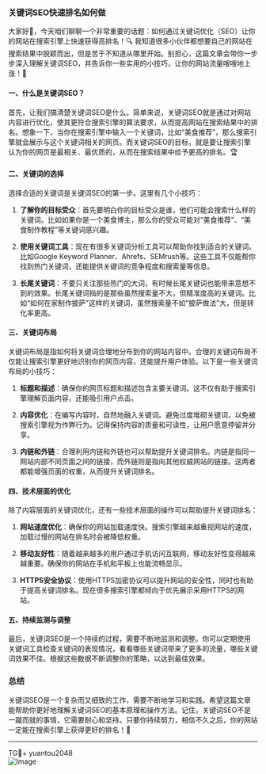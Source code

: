 ### 关键词SEO快速排名如何做

大家好👋，今天咱们聊聊一个非常重要的话题：如何通过关键词优化（SEO）让你的网站在搜索引擎上快速获得高排名！🔍 我知道很多小伙伴都想要自己的网站在搜索结果中脱颖而出，但是苦于不知道从哪里开始。别担心，这篇文章会带你一步步深入理解关键词SEO，并告诉你一些实用的小技巧，让你的网站流量嗖嗖地上涨！🚀

#### 一、什么是关键词SEO？

首先，让我们搞清楚关键词SEO是什么。简单来说，关键词SEO就是通过对网站内容进行优化，使其更符合搜索引擎的算法要求，从而提高网站在搜索结果中的排名。想象一下，当你在搜索引擎中输入一个关键词，比如“美食推荐”，那么搜索引擎就会展示与这个关键词相关的网页。而关键词SEO的目标，就是要让搜索引擎认为你的网页是最相关、最优质的，从而在搜索结果中给予更高的排名。🏆

#### 二、关键词的选择

选择合适的关键词是关键词SEO的第一步。这里有几个小技巧：

1. **了解你的目标受众**：首先要明白你的目标受众是谁，他们可能会搜索什么样的关键词。比如如果你是一个美食博主，那么你的受众可能对“美食推荐”、“美食制作教程”等关键词感兴趣。
   
2. **使用关键词工具**：现在有很多关键词分析工具可以帮助你找到适合的关键词。比如Google Keyword Planner、Ahrefs、SEMrush等。这些工具不仅能帮你找到热门关键词，还能提供关键词的竞争程度和搜索量等信息。

3. **长尾关键词**：不要只关注那些热门的大词，有时候长尾关键词也能带来意想不到的效果。长尾关键词指的是那些虽然搜索量不大，但精准度高的关键词。比如“如何在家制作披萨”这样的关键词，虽然搜索量不如“披萨做法”大，但是转化率更高。

#### 三、关键词布局

关键词布局是指如何将关键词合理地分布到你的网站内容中。合理的关键词布局不仅能让搜索引擎更好地识别你的网页内容，还能提升用户体验。以下是一些关键词布局的小技巧：

1. **标题和描述**：确保你的网页标题和描述包含主要关键词。这不仅有助于搜索引擎理解页面内容，还能吸引用户点击。

2. **内容优化**：在编写内容时，自然地融入关键词。避免过度堆砌关键词，以免被搜索引擎视为作弊行为。记得保持内容的质量和可读性，让用户愿意停留并分享。

3. **内链和外链**：合理利用内链和外链也可以帮助提升关键词排名。内链是指同一网站内部不同页面之间的链接，而外链则是指向其他权威网站的链接。这两者都能增强页面的权重，从而提升关键词排名。

#### 四、技术层面的优化

除了内容层面的关键词优化，还有一些技术层面的操作可以帮助提升关键词排名：

1. **网站速度优化**：确保你的网站加载速度快。搜索引擎越来越重视网站的速度，加载过慢的网站在排名时会被降低权重。

2. **移动友好性**：随着越来越多的用户通过手机访问互联网，移动友好性变得越来越重要。确保你的网站在手机和平板上也能流畅显示。

3. **HTTPS安全协议**：使用HTTPS加密协议可以提升网站的安全性，同时也有助于提高关键词排名。现在很多搜索引擎都倾向于优先展示采用HTTPS的网站。

#### 五、持续监测与调整

最后，关键词SEO是一个持续的过程，需要不断地监测和调整。你可以定期使用关键词工具检查关键词的表现情况，看看哪些关键词带来了更多的流量，哪些关键词效果不佳。根据这些数据不断调整你的策略，以达到最佳效果。

### 总结

关键词SEO是一个复杂而又细致的工作，需要不断地学习和实践。希望这篇文章能帮助你更好地理解关键词SEO的基本原理和操作方法。记住，关键词SEO不是一蹴而就的事情，它需要耐心和坚持。只要你持续努力，相信不久之后，你的网站一定能在搜索引擎上获得更好的排名！💪

---

TG💪+ yuantou2048  
![Image](https://github.com/user-attachments/assets/42a5a4a5-fea9-4a1d-8aa0-73e57e430cca)